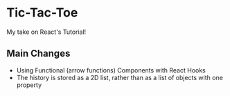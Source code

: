 # Tic-Tac-Toe

My take on React's Tutorial!

## Main Changes

- Using Functional (arrow functions) Components with React Hooks
- The history is stored as a 2D list, rather than as a list of objects with one property
